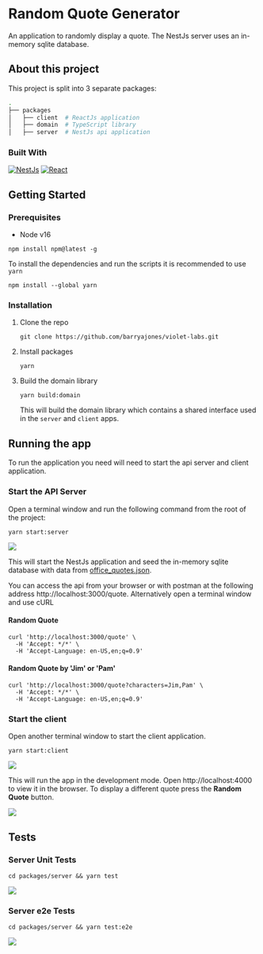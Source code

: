 # Random Quote Generator

An application to randomly display a quote. The NestJs server uses an in-memory sqlite database.

## About this project

This project is split into 3 separate packages:

```bash
.
├── packages
│   ├── client  # ReactJs application
│   ├── domain  # TypeScript library
│   ├── server  # NestJs api application
```

### Built With

[![NestJs][nest.js]][Nest-url] [![React][React.js]][React-url]

## Getting Started

### Prerequisites

- Node v16

```
npm install npm@latest -g
```

To install the dependencies and run the scripts it is recommended to use `yarn`

```
npm install --global yarn
```

### Installation

1. Clone the repo

   ```
   git clone https://github.com/barryajones/violet-labs.git
   ```

2. Install packages

   ```
   yarn
   ```

3. Build the domain library

   ```
   yarn build:domain
   ```

   This will build the domain library which contains a shared interface used in the `server` and `client` apps.

## Running the app

To run the application you need will need to start the api server and client application.

### Start the API Server

Open a terminal window and run the following command from the root of the project:

```
yarn start:server
```

![](https://i.imgur.com/I2Kelil.png)

This will start the NestJs application and seed the in-memory sqlite database with data from [office_quotes.json](./packages//server//src//seeds/office_quotes.json).

You can access the api from your browser or with postman at the following address http://localhost:3000/quote. Alternatively open a terminal window and use cURL

#### Random Quote

```
curl 'http://localhost:3000/quote' \
  -H 'Accept: */*' \
  -H 'Accept-Language: en-US,en;q=0.9'
```

#### Random Quote by 'Jim' or 'Pam'

```
curl 'http://localhost:3000/quote?characters=Jim,Pam' \
  -H 'Accept: */*' \
  -H 'Accept-Language: en-US,en;q=0.9'
```

### Start the client

Open another terminal window to start the client application.

```
yarn start:client
```

![](https://i.imgur.com/qH6vBTM.png)

This will run the app in the development mode. Open http://localhost:4000 to view it in the browser. To display a different quote press the **Random Quote** button.

![](https://imgur.com/7uFZMaq.png)

## Tests

### Server Unit Tests

```
cd packages/server && yarn test
```

![](https://imgur.com/c4XExhA.png)

### Server e2e Tests

```
cd packages/server && yarn test:e2e
```

![](https://imgur.com/97h1wG3.png)

[React.js]: https://img.shields.io/badge/React-20232A?style=for-the-badge&logo=react&logoColor=61DAFB
[React-url]: https://reactjs.org/
[Nest.js]: https://img.shields.io/badge/NestJs-20232A?style=for-the-badge&logo=nestjs&logoColor=e0234d
[Nest-url]: https://nestjs.com/
